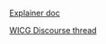 [Explainer doc](https://github.com/tvler/Matching-Attribute-Values-CSS-Selector/blob/master/explainer.md)

[WICG Discourse thread](https://discourse.wicg.io/t/selecting-matching-attribute-values-in-css/1687)
